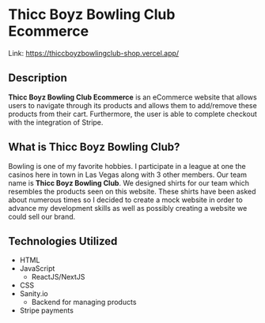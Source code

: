 # Thicc Boyz Bowling Club Ecommerce

Link: https://thiccboyzbowlingclub-shop.vercel.app/

## Description

**Thicc Boyz Bowling Club Ecommerce** is an eCommerce website that allows users to navigate through its products and allows them to add/remove these products from their cart. Furthermore, the user is able to complete checkout with the integration of Stripe.

## What is Thicc Boyz Bowling Club?

Bowling is one of my favorite hobbies. I participate in a league at one the casinos here in town in Las Vegas along with 3 other members. Our team name is **Thicc Boyz Bowling Club**. We designed shirts for our team which resembles the products seen on this website. These shirts have been asked about numerous times so I decided to create a mock website in order to advance my development skills as well as possibly creating a website we could sell our brand.

## Technologies Utilized

- HTML
- JavaScript
  - ReactJS/NextJS
- CSS
- Sanity.io
  - Backend for managing products
- Stripe payments
